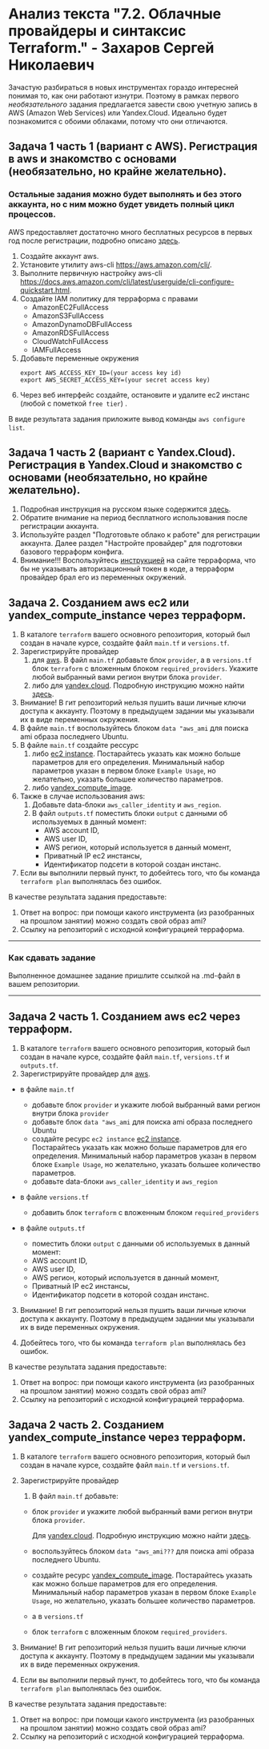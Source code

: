 # Анализ текста "7.2. Облачные провайдеры и синтаксис Terraform." - Захаров Сергей Николаевич

Зачастую разбираться в новых инструментах гораздо интересней понимая то, как они работают изнутри. 
Поэтому в рамках первого *необязательного* задания предлагается завести свою учетную запись в AWS (Amazon Web Services) или Yandex.Cloud.
Идеально будет познакомится с обоими облаками, потому что они отличаются. 

## Задача 1 часть 1 (вариант с AWS). Регистрация в aws и знакомство с основами (необязательно, но крайне желательно).

### Остальные задания можно будет выполнять и без этого аккаунта, но с ним можно будет увидеть полный цикл процессов. 

AWS предоставляет достаточно много бесплатных ресурсов в первых год после регистрации, подробно описано [здесь](https://aws.amazon.com/free/).

1. Создайте аккаунт aws.
1. Установите утилиту aws-cli https://aws.amazon.com/cli/.
1. Выполните первичную настройку aws-сli https://docs.aws.amazon.com/cli/latest/userguide/cli-configure-quickstart.html.
1. Создайте IAM политику для терраформа c правами
    * AmazonEC2FullAccess
    * AmazonS3FullAccess
    * AmazonDynamoDBFullAccess
    * AmazonRDSFullAccess
    * CloudWatchFullAccess
    * IAMFullAccess
1. Добавьте переменные окружения 
    ```
    export AWS_ACCESS_KEY_ID=(your access key id)
    export AWS_SECRET_ACCESS_KEY=(your secret access key)
    ```
1. Через веб интерфейс создайте, остановите и удалите ec2 инстанс (любой с пометкой `free tier`) . 

В виде результата задания приложите вывод команды `aws configure list`.

## Задача 1 часть 2 (вариант с Yandex.Cloud). Регистрация в Yandex.Cloud и знакомство с основами (необязательно, но крайне желательно).

1. Подробная инструкция на русском языке содержится [здесь](https://cloud.yandex.ru/docs/solutions/infrastructure-management/terraform-quickstart).
2. Обратите внимание на период бесплатного использования после регистрации аккаунта. 
3. Используйте раздел "Подготовьте облако к работе" для регистрации аккаунта. Далее раздел "Настройте провайдер" для подготовки
базового терраформ конфига.
4. Внимание!!! Воспользуйтесь [инструкцией](https://registry.terraform.io/providers/yandex-cloud/yandex/latest/docs) на сайте терраформа, что бы 
не указывать авторизационный токен в коде, а терраформ провайдер брал его из переменных окружений.

## Задача 2. Созданием aws ec2 или yandex_compute_instance через терраформ. 

1. В каталоге `terraform` вашего основного репозитория, который был создан в начале курсе, создайте файл `main.tf` и `versions.tf`.
2. Зарегистрируйте провайдер 
   1. для [aws](https://registry.terraform.io/providers/hashicorp/aws/latest/docs). В файл `main.tf` добавьте
   блок `provider`, а в `versions.tf` блок `terraform` с вложенным блоком `required_providers`. Укажите любой выбранный вами регион 
   внутри блока `provider`.
   2. либо для [yandex.cloud](https://registry.terraform.io/providers/yandex-cloud/yandex/latest/docs). Подробную инструкцию можно найти 
   [здесь](https://cloud.yandex.ru/docs/solutions/infrastructure-management/terraform-quickstart).
3. Внимание! В гит репозиторий нельзя пушить ваши личные ключи доступа к аккаунту. Поэтому в предыдущем задании мы указывали
их в виде переменных окружения. 
4. В файле `main.tf` воспользуйтесь блоком `data "aws_ami` для поиска ami образа последнего Ubuntu.  
5. В файле `main.tf` создайте рессурс 
   1. либо [ec2 instance](https://registry.terraform.io/providers/hashicorp/aws/latest/docs/resources/instance).
   Постарайтесь указать как можно больше параметров для его определения. Минимальный набор параметров указан в первом блоке 
   `Example Usage`, но желательно, указать большее количество параметров.
   2. либо [yandex_compute_image](https://registry.terraform.io/providers/yandex-cloud/yandex/latest/docs/resources/compute_image).
6. Также в случае использования aws:
   1. Добавьте data-блоки `aws_caller_identity` и `aws_region`.
   2. В файл `outputs.tf` поместить блоки `output` с данными об используемых в данный момент: 
       * AWS account ID,
       * AWS user ID,
       * AWS регион, который используется в данный момент, 
       * Приватный IP ec2 инстансы,
       * Идентификатор подсети в которой создан инстанс.  
7. Если вы выполнили первый пункт, то добейтесь того, что бы команда `terraform plan` выполнялась без ошибок. 


В качестве результата задания предоставьте:
1. Ответ на вопрос: при помощи какого инструмента (из разобранных на прошлом занятии) можно создать свой образ ami?
1. Ссылку на репозиторий с исходной конфигурацией терраформа.  
 
---

### Как cдавать задание

Выполненное домашнее задание пришлите ссылкой на .md-файл в вашем репозитории.

---

## Задача 2 часть 1. Созданием aws ec2 через терраформ. 

1. В каталоге ` terraform ` вашего основного репозитория, который был создан в начале курсе, создайте файл `main.tf`, `versions.tf` и `outputs.tf`.
2. Зарегистрируйте провайдер для [aws](https://registry.terraform.io/providers/hashicorp/aws/latest/docs). 
  - в файле ` main.tf ` 
    - добавьте блок ` provider ` и укажите любой выбранный вами регион внутри блока ` provider `
    - добавьте  блок `data "aws_ami` для поиска ami образа последнего Ubuntu
    - создайте ресурс ` ec2 instance ` [ec2 instance](https://registry.terraform.io/providers/hashicorp/aws/latest/docs/resources/instance).    
    Постарайтесь указать как можно больше параметров для его определения. Минимальный набор параметров указан в первом блоке 
   `Example Usage`, но желательно, указать большее количество параметров.
    - добавьте data-блоки ` aws_caller_identity ` и ` aws_region `
     
     
  - в файле `versions.tf` 
    - добавить блок `terraform` с вложенным блоком `required_providers`

  - в файле `outputs.tf` 
    - поместить блоки `output` с данными об используемых в данный момент: 
     * AWS account ID,
     * AWS user ID,
     * AWS регион, который используется в данный момент, 
     * Приватный IP ec2 инстансы,
     * Идентификатор подсети в которой создан инстанс. 


3. Внимание! В гит репозиторий нельзя пушить ваши личные ключи доступа к аккаунту. Поэтому в предыдущем задании мы указывали
их в виде переменных окружения. 

7. Добейтесь того, что бы команда ` terraform plan ` выполнялась без ошибок. 


В качестве результата задания предоставьте:
1. Ответ на вопрос: при помощи какого инструмента (из разобранных на прошлом занятии) можно создать свой образ ami?
1. Ссылку на репозиторий с исходной конфигурацией терраформа.  

## Задача 2 часть 2. Созданием yandex_compute_instance через терраформ. 

1. В каталоге `terraform` вашего основного репозитория, который был создан в начале курсе, создайте файл `main.tf` и `versions.tf`.
2. Зарегистрируйте провайдер 
   1. В файл `main.tf` добавьте:
    - блок `provider` и укажите любой выбранный вами регион внутри блока `provider`.
      
      Для [yandex.cloud](https://registry.terraform.io/providers/yandex-cloud/yandex/latest/docs). 
      Подробную инструкцию можно найти [здесь](https://cloud.yandex.ru/docs/solutions/infrastructure-management/terraform-quickstart).
    - воспользуйтесь блоком `data "aws_ami???` для поиска ami образа последнего Ubuntu.  
    - создайте ресурс  [yandex_compute_image](https://registry.terraform.io/providers/yandex-cloud/yandex/latest/docs/resources/compute_image). Постарайтесь указать как можно больше параметров для его определения. Минимальный набор параметров указан в первом блоке 
   `Example Usage`, но желательно, указать большее количество параметров.
   
   
   - а в `versions.tf` 
    - блок `terraform` с вложенным блоком `required_providers`.
   
3. Внимание! В гит репозиторий нельзя пушить ваши личные ключи доступа к аккаунту. Поэтому в предыдущем задании мы указывали
их в виде переменных окружения. 

4. Если вы выполнили первый пункт, то добейтесь того, что бы команда `terraform plan` выполнялась без ошибок. 


В качестве результата задания предоставьте:
1. Ответ на вопрос: при помощи какого инструмента (из разобранных на прошлом занятии) можно создать свой образ ami?
1. Ссылку на репозиторий с исходной конфигурацией терраформа.  

